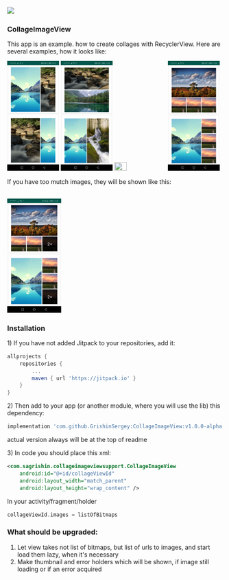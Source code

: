[![](https://jitpack.io/v/GrishinSergey/CollageImageView.svg)](https://jitpack.io/#GrishinSergey/CollageImageView)

<h3>CollageImageView</h3>

<p>
This app is an example. how to create collages with RecyclerView. Here are several examples, how it looks like:
</p>

<img src="./assets/device-2019-06-30-142742.png" width="24%" height="24%" /> <img src="./assets/device-2019-06-30-142809.png" width="24%" height="24%" /> 
<img src="./assets/device-2019-06-30-142833.png" width="24%" height="24%" /> 
<img src="./assets/device-2019-06-30-142852.png" width="24%" height="24%" /> 

<p>If you have too mutch images, they will be shown like this:</p>
<br>
<img src="./assets/device-2019-06-30-142928.png" width="25%" height="25%" /> 

<h3>Installation</h3>
<p>1) If you have not added Jitpack to your repositories, add it:</p>

```gradle
allprojects {
    repositories {
        ...
        maven { url 'https://jitpack.io' }
    }
}
```
<p>2) Then add to your app (or another module, where you will use the lib) this dependency:</p>

```gradle
implementation 'com.github.GrishinSergey:CollageImageView:v1.0.0-alpha'
```

<p>actual version always will be at the top of readme</p>

<p>3) In code you should place this xml:</p>

```xml
<com.sagrishin.collageimageviewsupport.CollageImageView
    android:id="@+id/collageViewId"
    android:layout_width="match_parent"
    android:layout_height="wrap_content" />
```
In your activity/fragment/holder
```kotlin
collageViewId.images = listOfBitmaps
```

<h3>What should be upgraded:</h3>
<ol>
  <li>Let view takes not list of bitmaps, but list of urls to images, and start load them lazy, when it's necessary</li>
  <li>Make thumbnail and error holders which will be shown, if image still loading or if an error acquired</li>
</ol>
